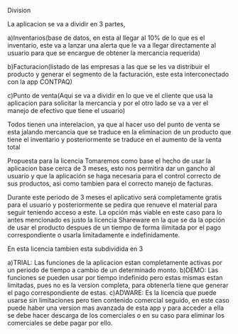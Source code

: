 Division 


La aplicacion se va a dividir en 3 partes, 

a)Inventarios(base de datos, en esta al llegar al 10% de lo que es el inventario, este va a lanzar una alerta que le va a llegar directamente al usuario para que se encargue de obtener la mercancia requerida)

b)Facturacion(listado de las empresas a las que se les va distribuir el producto y generar el segmento de la facturación, este esta interconectado con la app CONTPAQ)

c)Punto de venta(Aqui se va a dividir en lo que ve el cliente  que usa la aplicacion para solicitar la mercancia y por el otro lado se va a ver el manejo de efectivo que tiene el usuario)



Todos tienen una interelacion, ya que al hacer uso del punto de venta se esta jalando mercancia que se traduce en la eliminacion de un  producto que tiene el inventario y posteriormente se traduce en el aumento de la venta total



Propuesta para la licencia 
Tomaremos como base el hecho de usar la aplicacion base cerca de 3 meses, esto nos permitira dar un gancho al usuario y que la aplicación se haga necesaria para el control correcto de sus productos, asi como tambien para el correcto manejo de facturas.

Durante este periodo de 3 meses el aplicativo será completamente gratis para el usuario y posteriormente se pedira que renueve el material para seguir teniendo acceso a este.
La opción más viable en este caso para lo antes mencionado es justo la licencia Shareware en la que se da la opción de usar el producto despues de un tiempo de forma ilimitada por el pago correspondiente o usarla limitadamente e indefinidamente.

En esta licencia tambien esta subdividida en 3

a)TRIAL: Las funciones de la aplicacion estan completamente activas por un periodo de tiempo a cambio de un determinado monto.
b)DEMO: Las funciones se pueden usar por tiempo indefinido pero estas mismas estan limitadas, pues no es la version completa, para obtenerla tiene que generar el pago correspondiente de estas.
c)ADWARE: Es la licencia que puede usarse sin limitaciones pero tien contenido comercial seguido, en este caso puede haber una version mas avanzada de esta app y para acceder a ella se debe hacer descarga de los comerciales o en su caso para eliminar los comerciales se debe pagar por ello.